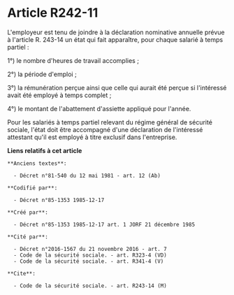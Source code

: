 # Article R242-11

L'employeur est tenu de joindre à la déclaration nominative annuelle prévue à l'article R. 243-14 un état qui fait
apparaître, pour chaque salarié à temps partiel : 

1°) le nombre d'heures de travail accomplies ; 

2°) la période d'emploi ; 

3°) la rémunération perçue ainsi que celle qui aurait été perçue si l'intéressé avait été employé à temps complet ; 

4°) le montant de l'abattement d'assiette appliqué pour l'année.

Pour les salariés à temps partiel relevant du régime général de sécurité sociale, l'état doit être accompagné d'une
déclaration de l'intéressé attestant qu'il est employé à titre exclusif dans l'entreprise.

**Liens relatifs à cet article**

	**Anciens textes**:

	  - Décret n°81-540 du 12 mai 1981 - art. 12 (Ab)

	**Codifié par**:

	  - Décret n°85-1353 1985-12-17

	**Créé par**:

	  - Décret n°85-1353 1985-12-17 art. 1 JORF 21 décembre 1985

	**Cité par**:

	  - Décret n°2016-1567 du 21 novembre 2016 - art. 7
	  - Code de la sécurité sociale. - art. R323-4 (VD)
	  - Code de la sécurité sociale. - art. R341-4 (V)

	**Cite**:

	  - Code de la sécurité sociale. - art. R243-14 (M)
